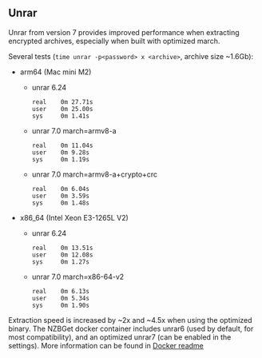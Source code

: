 ## Unrar

Unrar from version 7 provides improved performance when extracting encrypted archives, especially when built with optimized march.

Several tests (`time unrar -p<password> x <archive>`, archive size ~1.6Gb):

- arm64 (Mac mini M2)
  - unrar 6.24
    ```
    real    0m 27.71s
    user    0m 25.00s
    sys     0m 1.41s
    ```
  - unrar 7.0 march=armv8-a
    ```
    real    0m 11.04s
    user    0m 9.28s
    sys     0m 1.19s
    ```
  - unrar 7.0 march=armv8-a+crypto+crc
    ```
    real    0m 6.04s
    user    0m 3.59s
    sys     0m 1.48s
    ```

- x86_64 (Intel Xeon E3-1265L V2)
  - unrar 6.24
    ```
    real    0m 13.51s
    user    0m 12.08s
    sys     0m 1.27s
    ```
  - unrar 7.0 march=x86-64-v2
    ```
    real    0m 6.13s
    user    0m 5.34s
    sys     0m 1.90s
    ```

Extraction speed is increased by ~2x and ~4.5x when using the optimized binary.
The NZBGet docker container includes unrar6 (used by default, for most compatibility), and an optimized unrar7 (can be enabled in the settings). More information can be found in [Docker readme](../docker/README.md#unrar-7-support)
